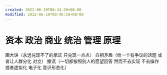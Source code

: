 ```yaml
---
created: 2022-06-19T00:44:39+08:00
modified: 2022-06-19T00:46:58+08:00
---
```


# 资本 政治 商业 统治 管理 原理

画大饼（永远兑现不了的承诺 只兑现一点点）
自相矛盾（给一个有争议的话题 或者让人群分化 对立）
撒谎（一切都按照别人的愿望回答 然而不去实现 不去操作 或者虚拟化 电子化 意识形态化）
